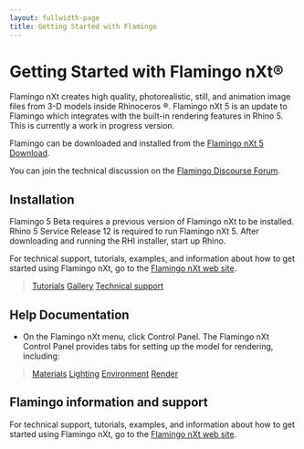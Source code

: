 ```yaml
---
layout: fullwidth-page
title: Getting Started with Flamingo
---
```


# Getting Started with Flamingo nXt®
Flamingo nXt creates high quality, photorealistic, still, and animation image files from 3-D models inside Rhinoceros ®. Flamingo nXt 5 is an update to Flamingo which integrates with the built-in rendering features in Rhino 5. This is currently a work in progress version.

Flamingo can be downloaded and installed from the [Flamingo nXt 5 Download](http://www.rhino3d.com/download/flamingo/5/beta).

You can join the technical discussion on the [Flamingo Discourse Forum](http://discourse.mcneel.com/c/rendering/flamingo).

## Installation

Flamingo 5 Beta requires a previous version of Flamingo nXt to be installed.
Rhino 5 Service Release 12 is required to run Flamingo nXt 5.
After downloading and running the RHI installer, start up Rhino.

For technical support, tutorials, examples, and information about how to get started using Flamingo nXt, go to the [Flamingo nXt web site](http://nxt.flamingo3d.com/).

> [Tutorials](http://nxt.flamingo3d.com/page/tutorials-and-documentation)
> [Gallery](http://nxt.flamingo3d.com/photo)
> [Technical support](http://nxt.flamingo3d.com/forum)

## Help Documentation
 * On the Flamingo nXt menu, click Control Panel. The Flamingo nXt  Control Panel provides tabs for setting up the model for rendering, including:

> [Materials](../help/material-editor.html)
> [Lighting](../help/lighting-tab.html)
> [Environment](../help/environment-tab.html)
> [Render](../help/render-tab.html)

## Flamingo information and support
 For technical support, tutorials, examples, and information about how to get started using Flamingo nXt, go to the [Flamingo nXt web site](http://www.flamingo3d.com/).
